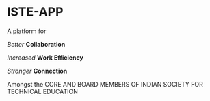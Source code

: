# ISTE-APP
A platform for 

*Better* **Collaboration**

*Increased* **Work Efficiency** 

*Stronger* **Connection**

Amongst the CORE AND BOARD MEMBERS OF INDIAN SOCIETY FOR TECHNICAL EDUCATION
